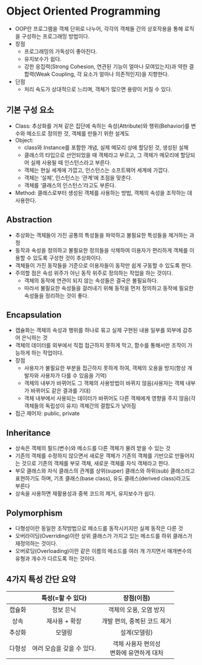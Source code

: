 # Object Oriented Programming

- OOP란 프로그램을 객체 단위로 나누어, 각각의 객체들 간의 상호작용을 통해 로직을 구성하는 프로그래밍 방법이다.
- 장점
  - 프로그래밍의 가독성이 좋아진다.
  - 유지보수가 쉽다.
  - 강한 응집력(Strong Cohesion, 연관된 기능이 얼마나 모여있는지)과 약한 결합력(Weak Coupling, 각 요소가 얼마나 의존적인지)을 지향한다.
- 단점
  - 처리 속도가 상대적으로 느리며, 객체가 많으면 용량이 커질 수 있다.

## 기본 구성 요소

- Class: 추상화를 거쳐 같은 집단에 속하는 속성(Attribute)와 행위(Behavior)를 변수와 메소드로 정의한 것, 객체를 만들기 위한 설계도
- Object:
  - class와 Instance를 포함한 개념, 실제 메모리 상에 할당된 것, 생성된 실체
  - 클래스의 타입으로 선언되었을 때 객체라고 부르고, 그 객체가 메모리에 할당되어 실제 사용될 때 인스턴스라고 부른다.
  - 객체는 현실 세계에 가깝고, 인스턴스는 소프트웨어 세계에 가깝다.
  - 객체는 ‘실체’, 인스턴스는 ‘관계’에 초점을 맞춘다.
  - 객체를 ‘클래스의 인스턴스’라고도 부른다.
- Method: 클래스로부터 생성된 객체를 사용하는 방법, 객체의 속성을 조작하는 데 사용한다.

## Abstraction

- 추상화는 객체들이 가진 공통의 특성들을 파악하고 불필요한 특성들을 제거하는 과정
- 동작과 속성을 정의하고 불필요한 정의들을 삭제하여 이용자가 편리하게 객체를 이용할 수 있도록 구성한 것이 추상화이다.
- 객체들이 가진 동작들을 기준으로 이용자들이 동작만 쉽게 구동할 수 있도록 한다.
- 주의할 점은 속성 위주가 아닌 동작 위주로 정의하는 작업을 하는 것이다.
  - 객체의 동작에 연관이 되지 않는 속성들은 결국은 불필요하다.
  - 따라서 불필요한 속성들을 걸러내기 위해 동작을 먼저 정의하고 동작에 필요한 속성들을 정리하는 것이 좋다.

## Encapsulation

- 캡슐화는 객체의 속성과 행위를 하나로 묶고 실제 구현된 내용 일부를 외부에 감추어 은닉하는 것
- 객체의 데이터를 외부에서 직접 접근하지 못하게 막고, 함수를 통해서만 조작이 가능하게 하는 작업이다.
- 장점
  - 사용자가 불필요한 부분을 접근하지 못하게 하여, 객체의 오용을 방지(항상 개발자와 사용자가 다를 수 있음을 기억)
  - 객체의 내부가 바뀌어도 그 객체의 사용방법이 바뀌지 않음(사용자는 객체 내부가 바뀌어도 같은 결과를 기대)
  - 객체 내부에서 사용되는 데이터가 바뀌어도 다른 객체에게 영향을 주지 않음(각 객체들의 독립성이 유지)
객체간의 결합도가 낮아짐
- 접근 제어자: public, private

## Inheritance

- 상속은 객체의 필드(변수)와 메소드를 다른 객체가 물려 받을 수 있는 것
- 기존의 객체를 수정하지 않으면서 새로운 객체가 기존의 객체를 기반으로 만들어지는 것으로 기존의 객체를 부모 객체, 새로운 객체를 자식 객체라고 한다.
- 부모 클래스와 자식 클래스의 관계를 상위(super) 클래스와 하위(sub) 클래스라고 표현하기도 하며, 기초 클래스(base class), 유도 클래스(derived class)라고도 부른다
- 상속을 사용하면 재활용성과 중복 코드의 제거, 유지보수가 쉽다.

## Polymorphism

- 다형성이란 동일한 조작방법으로 메소드를 동작시키지만 실제 동작은 다른 것
- 오버라이딩(Overriding)이란 상위 클래스가 가지고 있는 메소드를 하위 클래스가 재정의하는 것이다.
- 오버로딩(Overloading)이란 같은 이름의 메소드를 여러 개 가지면서 매개변수의 유형과 개수가 다르도록 하는 것이다.

## 4가지 특성 간단 요약

||특성(=할 수 있다)|장점(이점)|
|:---:|:---:|:---:|
|캡슐화|정보 은닉|객체의 오용, 오염 방지|
|상속|재사용 + 확장|개발 편의, 중복된 코드 제거|
|추상화|모델링|설계(모델링)|
|다형성|여러 모습을 갖을 수 있다.|객체 사용자 편의성<br>변화에 유연하게 대처|
